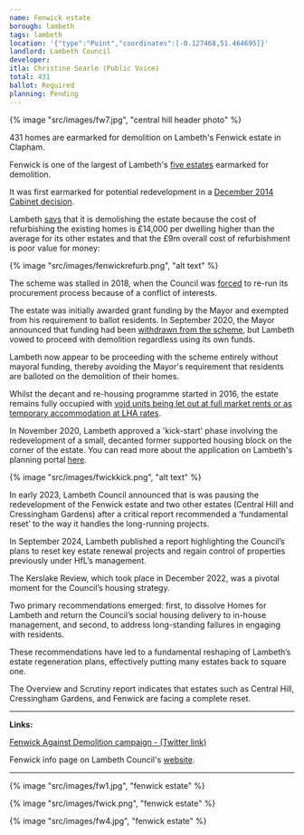 ```yaml
---
name: Fenwick estate 
borough: lambeth
tags: lambeth
location: '{"type":"Point","coordinates":[-0.127468,51.464695]}'
landlord: Lambeth Council
developer:
itla: Christine Searle (Public Voice)
total: 431
ballot: Required
planning: Pending
---
```

{% image "src/images/fw7.jpg", "central hill header photo" %}

431 homes are earmarked for demolition on Lambeth's Fenwick estate in Clapham.

Fenwick is one of the largest of Lambeth's [five estates](/underthreat/lambeth) earmarked for demolition.

It was first earmarked for potential redevelopment in a [December 2014 Cabinet decision](https://moderngov.lambeth.gov.uk/documents/s70441/03_Lambeth%20Estate%20Regeneration%20and%20Housing%20Delivery%20-%20December%202014%20v3%20docx.pdf).

Lambeth [says](https://moderngov.lambeth.gov.uk/documents/g9750/Publicreports%20pack%20Monday%2011-Jul-2016%2019.00%20Cabinet.pdf?T=10) that it is demolishing the estate because the cost of refurbishing the existing homes is £14,000 per dwelling higher than the average for its other estates and that the £9m overall cost of refurbishment is poor value for money:

{% image "src/images/fenwickrefurb.png", "alt text" %}

The scheme was stalled in 2018, when the Council was [forced](https://www.architectsjournal.co.uk/news/karakusevic-carson-forces-council-to-rerun-flawed-estate-contest/10028456.article) to re-run its procurement process because of a conflict of interests.

The estate was initially awarded grant funding by the Mayor and exempted from his requirement to ballot residents. In September 2020, the Mayor announced that funding had been [withdrawn from the scheme](https://www.insidehousing.co.uk/news/news/gla-funding-withdrawn-for-three-major-council-estate-regeneration-schemes-68045), but Lambeth vowed to proceed with demolition regardless using its own funds.

Lambeth now appear to be proceeding with the scheme entirely without mayoral funding, thereby avoiding the Mayor's requirement that residents are balloted on the demolition of their homes.

Whilst the decant and re-housing programme started in 2016, the estate remains fully occupied with [void units being let out at full market rents or as temporary accommodation at LHA rates](https://www.whatdotheyknow.com/request/581698/response/1393236/attach/4/Attachment%202.pdf).

In November 2020, Lambeth approved a 'kick-start' phase involving the redevelopment of a small, decanted former supported housing block on the corner of the estate. You can read more about the application on Lambeth's planning portal [here](https://moderngov.lambeth.gov.uk/documents/s122755/PAC%20-%20Fenwick%2020-02374-RG3%20FINAL.pdf).

{% image "src/images/fwickkick.png", "alt text" %}

In early 2023, Lambeth Council announced that is was pausing the redevelopment of the Fenwick estate and two other estates (Central Hill and Cressingham Gardens) after a critical report recommended a ‘fundamental reset’ to the way it handles the long-running projects.

In September 2024, Lambeth published a report highlighting the Council’s plans to reset key estate renewal projects and regain control of properties previously under HfL’s management.

The Kerslake Review, which took place in December 2022, was a pivotal moment for the Council’s housing strategy.

Two primary recommendations emerged: first, to dissolve Homes for Lambeth and return the Council’s social housing delivery to in-house management, and second, to address long-standing failures in engaging with residents.

These recommendations have led to a fundamental reshaping of Lambeth’s estate regeneration plans, effectively putting many estates back to square one.

The Overview and Scrutiny report indicates that estates such as Central Hill, Cressingham Gardens, and Fenwick are facing a complete reset.

---

__Links:__

[Fenwick Against Demolition campaign - (Twitter link)](https://twitter.com/fenwick_place)

Fenwick info page on Lambeth Council's [website](http://engage.homesforlambeth.co.uk/what_s_happening_on_fenwick_estate).

---

{% image "src/images/fw1.jpg", "fenwick estate" %}

{% image "src/images/fwick.png", "fenwick estate" %}

{% image "src/images/fw4.jpg", "fenwick estate" %}




